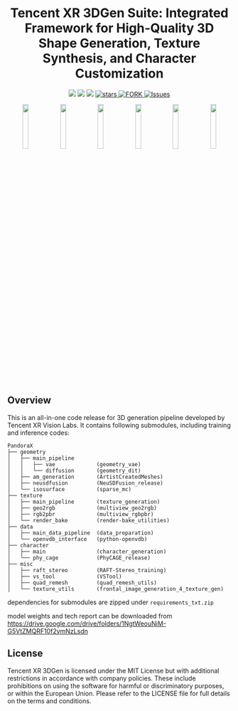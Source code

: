 # <div align = "center">‌Tencent XR 3DGen Suite: Integrated Framework for High-Quality 3D Shape Generation, Texture Synthesis, and Character Customization</div>

<div align="center">
<a href="https://arxiv.org/abs/2502.14247"><img src="https://img.shields.io/badge/ArXiv-2308.11573-004088.svg"/></a>
<a href=https://huggingface.co/spaces/peterji/PandoraX><img src=https://img.shields.io/badge/%F0%9F%A4%97%20Demo-276cb4.svg></a>
<a href=https://huggingface.co/peterji/Tencent_XR_3DGen><img src=https://img.shields.io/badge/%F0%9F%A4%97%20Models-d96902.svg></a>
<!-- <a href="https://youtu.be/guFg_Ppt1Ag">
<img alt="Youtube" src="https://img.shields.io/badge/Video-Youtube-red"/>
</a> -->
<!-- <a ><img alt="PRs-Welcome" src="https://img.shields.io/badge/PRs-Welcome-red" /></a> -->
<a href="https://github.com/Tencent/Tencent-XR-3DGen/stargazers">
<img alt="stars" src="https://img.shields.io/github/stars/Tencent/Tencent-XR-3DGen" />
</a>
<a href="https://github.com/Tencent/Tencent-XR-3DGen/network/members">
<img alt="FORK" src="https://img.shields.io/github/forks/MAVIS-SLAM/ORB_SLAM3_MULTI?color=FF8000" />
</a>
<a href="https://github.com/Tencent/Tencent-XR-3DGen/issues">
<img alt="Issues" src="https://img.shields.io/github/issues/Tencent/Tencent-XR-3DGen?color=0088ff"/>
</a>
</div>

<p align="center">
  <img src="assets/3a92f986-096a-4ec3-a03b-8374ca5bffa1.gif" width="16%" />
  <img src="assets/a7ca5ffb-8d33-46ee-afb8-0c80e1169deb.gif" width="16%" />
  <img src="assets/c23cc595-b4b5-4563-a987-3c5174797daf.gif" width="16%" />
  <img src="assets/a4e1428b-9a89-43f3-b8fb-5440983d6379.gif" width="16%" />
  <img src="assets/c3e91666-994f-431d-a184-e89a6442c661.gif" width="16%" />
  <img src="assets/48e06e88-6a1e-4480-a7eb-f98ba79d328e.gif" width="16%" />
</p>


## Overview

This is an all-in-one code release for 3D generation pipeline developed by Tencent XR Vision Labs. It contains following submodules, including training and inference codes:

```
PandoraX
├── geometry
│   ├── main_pipeline
│   │   ├── vae             (geometry_vae)
│   │   └── diffusion       (geometry_dit)
│   ├── am_generation       (ArtistCreatedMeshes)
│   ├── neusdfusion         (NeuSDFusion_release)
│   └── isosurface          (sparse_mc)
├── texture
│   ├── main_pipeline       (texture_generation)
│   ├── geo2rgb             (multiview_geo2rgb)
│   ├── rgb2pbr             (multiview_rgbpbr)
│   └── render_bake         (render-bake_utilities)
├── data
│   ├── main_data_pipeline  (data_preparation)
│   └── openvdb_interface   (python-openvdb)
├── character
│   ├── main                (character_generation)
│   └── phy_cage            (PhyCAGE_release)
├── misc
│   ├── raft_stereo         (RAFT-Stereo_training)
│   ├── vs_tool             (VSTool)
│   ├── quad_remesh         (quad_remesh_utils)
│   └── texture_utils       (frontal_image_generation_4_texture_gen)

```

dependencies for submodules are zipped under `requirements_txt.zip`

model weights and tech report can be downloaded from https://drive.google.com/drive/folders/1NgtWeouNiM-G5VtZMQRF10f2ymNzLsdn


## License

Tencent XR 3DGen is licensed under the MIT License but with additional restrictions in accordance with company policies. These include prohibitions on using the software for harmful or discriminatory purposes, or within the European Union. Please refer to the LICENSE file for full details on the terms and conditions.
